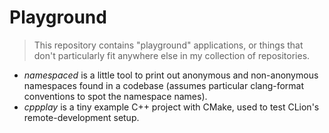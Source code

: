 # Playground

> This repository contains "playground" applications, or
> things that don't particularly fit anywhere else in my
> collection of repositories.

- *namespaced* is a little tool to print out anonymous
  and non-anonymous namespaces found in a codebase (assumes
  particular clang-format conventions to spot the namespace names).
- *cppplay* is a tiny example C++ project with CMake,
  used to test CLion's remote-development setup.
